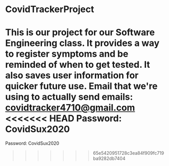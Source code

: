 # CovidTrackerProject

This is our project for our Software Engineering class. It provides a way to register symptoms and be reminded of when to get tested. It also saves user information for quicker future use.
Email that we're using to actually send emails: covidtracker4710@gmail.com
<<<<<<< HEAD
Password: CovidSux2020
=======
Password: CovidSux2020
>>>>>>> 65e5420951728c3ea84f909fc719ba9282db7404

